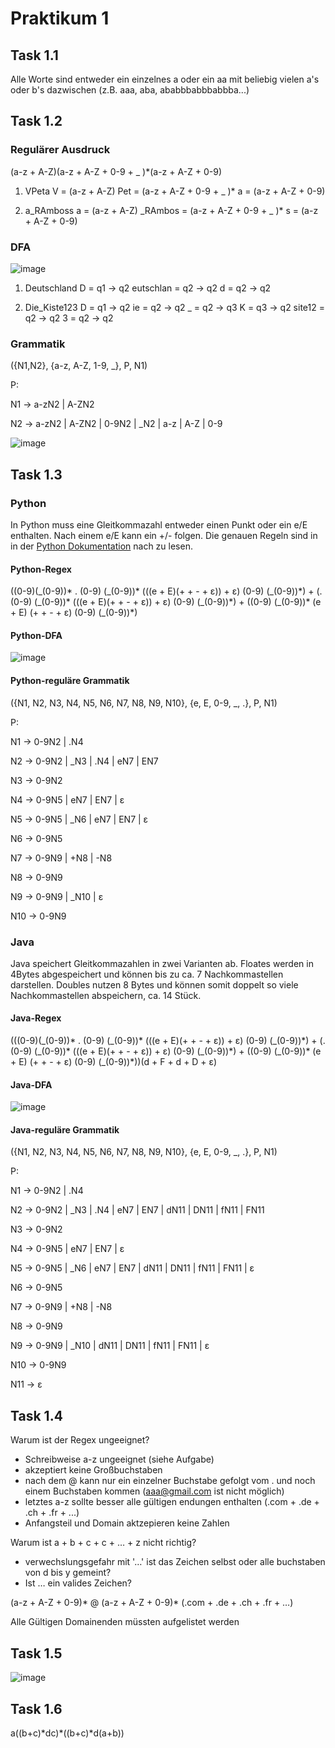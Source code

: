 # Praktikum 1

## Task 1.1

Alle Worte sind entweder ein einzelnes a oder ein aa mit beliebig vielen a's oder b's dazwischen (z.B. aaa, aba, ababbbabbbabbba...)

## Task 1.2

### Regulärer Ausdruck

(a-z + A-Z)(a-z + A-Z + 0-9 + \_ )\*(a-z + A-Z + 0-9)

1. VPeta
V = (a-z + A-Z)
Pet = (a-z + A-Z + 0-9 + \_ )\*
a = (a-z + A-Z + 0-9)

2. a\_RAmboss
a = (a-z + A-Z)
\_RAmbos = (a-z + A-Z + 0-9 + \_ )\*
s = (a-z + A-Z + 0-9)

### DFA

![image](DFA.png "e")

1. Deutschland
D = q1 -> q2
eutschlan = q2 -> q2
d = q2 -> q2

2. Die\_Kiste123
D = q1 -> q2
ie = q2 -> q2
\_ = q2 -> q3
K = q3 -> q2
site12 = q2 -> q2
3 = q2 -> q2

### Grammatik

({N1,N2}, {a-z, A-Z, 1-9, \_}, P, N1)

P:

N1 -> a-zN2 | A-ZN2

N2 -> a-zN2 | A-ZN2 | 0-9N2 | \_N2 | a-z | A-Z | 0-9

![image](Ableitungsbaum.png "Ableitungsbaum")

## Task 1.3

### Python

In Python muss eine Gleitkommazahl entweder einen Punkt oder ein e/E enthalten. Nach einem e/E kann ein +/- folgen.
Die genauen Regeln sind in in der [Python Dokumentation](https://docs.python.org/3/reference/lexical\_analysis.html) nach zu lesen.

#### Python-Regex

((0-9)(\_(0-9))\* . (0-9) (\_(0-9))\* (((e + E)(+ + - + ε)) + ε) (0-9) (\_(0-9))\*) +
(. (0-9) (\_(0-9))\* (((e + E)(+ + - + ε)) + ε) (0-9) (\_(0-9))\*) +
((0-9) (\_(0-9))\* (e + E) (+ + - + ε) (0-9) (\_(0-9))\*)

#### Python-DFA

![image](DFAPython.jpg "DFAPython")

#### Python-reguläre Grammatik

({N1, N2, N3, N4, N5, N6, N7, N8, N9, N10}, {e, E, 0-9, \_, .}, P, N1)

P:

N1 -> 0-9N2 | .N4

N2 -> 0-9N2 | \_N3 | .N4 | eN7 | EN7

N3 -> 0-9N2

N4 -> 0-9N5 | eN7 | EN7 | ε

N5 -> 0-9N5 | \_N6 | eN7 | EN7 | ε

N6 -> 0-9N5

N7 -> 0-9N9 | +N8 | -N8

N8 -> 0-9N9

N9 -> 0-9N9 | \_N10 | ε

N10 -> 0-9N9

### Java

Java speichert Gleitkommazahlen in zwei Varianten ab. Floates werden in 4Bytes abgespeichert und können bis zu ca. 7 Nachkommastellen darstellen. Doubles nutzen 8 Bytes und können somit doppelt so viele Nachkommastellen abspeichern, ca. 14 Stück.

#### Java-Regex

(((0-9)(\_(0-9))\* . (0-9) (\_(0-9))\* (((e + E)(+ + - + ε)) + ε) (0-9) (\_(0-9))\*) +
(. (0-9) (\_(0-9))\* (((e + E)(+ + - + ε)) + ε) (0-9) (\_(0-9))\*) +
((0-9) (\_(0-9))\* (e + E) (+ + - + ε) (0-9) (\_(0-9))\*))(d + F + d + D + ε)

#### Java-DFA
![image](DFAJava.jpg "DFAJava")
#### Java-reguläre Grammatik

({N1, N2, N3, N4, N5, N6, N7, N8, N9, N10}, {e, E, 0-9, \_, .}, P, N1)

P:

N1 -> 0-9N2 | .N4

N2 -> 0-9N2 | \_N3 | .N4 | eN7 | EN7 | dN11 | DN11 | fN11 | FN11

N3 -> 0-9N2

N4 -> 0-9N5 | eN7 | EN7 | ε

N5 -> 0-9N5 | \_N6 | eN7 | EN7 | dN11 | DN11 | fN11 | FN11 | ε

N6 -> 0-9N5

N7 -> 0-9N9 | +N8 | -N8

N8 -> 0-9N9

N9 -> 0-9N9 | \_N10 | dN11 | DN11 | fN11 | FN11 | ε

N10 -> 0-9N9

N11 -> ε

## Task 1.4

Warum ist der Regex ungeeignet?

- Schreibweise a-z ungeeignet (siehe Aufgabe)
- akzeptiert keine Großbuchstaben
- nach dem @ kann nur ein einzelner Buchstabe gefolgt vom . und noch einem Buchstaben kommen (<aaa@gmail.com> ist nicht möglich)
- letztes a-z sollte besser alle gültigen endungen enthalten (.com + .de + .ch + .fr + ...)
- Anfangsteil und Domain aktzepieren keine Zahlen

Warum ist  a + b + c + c + … + z nicht richtig?

- verwechslungsgefahr mit '…' ist das Zeichen selbst oder alle buchstaben von d bis y gemeint?
- Ist … ein valides Zeichen?

(a-z + A-Z + 0-9)\* @ (a-z + A-Z + 0-9)\* (.com + .de + .ch + .fr + …)

Alle Gültigen Domainenden müssten aufgelistet werden

## Task 1.5

![image](Aufgabe1.5.jpg "DFA")

## Task 1.6

a((b+c)\*dc)\*((b+c)\*d(a+b))
